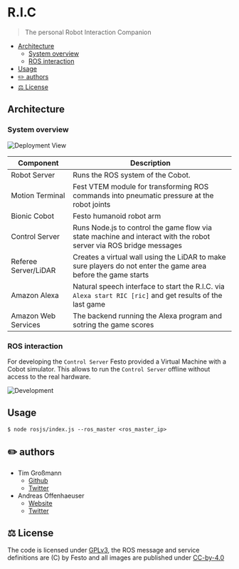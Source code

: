# R.I.C

> The personal Robot Interaction Companion

<!-- TOC depthFrom:2 -->

- [Architecture](#architecture)
  - [System overview](#system-overview)
  - [ROS interaction](#ros-interaction)
- [Usage](#usage)
- [✏️ authors](#-authors)
- [⚖️ License](#-license)

<!-- /TOC -->

## Architecture

### System overview

![Deployment View](http://www.plantuml.com/plantuml/proxy?cache=no&src=https://raw.github.com/anoff/ric/master/assets/deployment.iuml)

|Component|Description|
|----|---|
|Robot Server|Runs the ROS system of the Cobot.|
|Motion Terminal|Fest VTEM module for transforming ROS commands into pneumatic pressure at the robot joints|
|Bionic Cobot|Festo humanoid robot arm|
|Control Server|Runs Node.js to control the game flow via state machine and interact with the robot server via ROS bridge messages|
|Referee Server/LiDAR|Creates a virtual wall using the LiDAR to make sure players do not enter the game area before the game starts|
|Amazon Alexa|Natural speech interface to start the R.I.C. via `Alexa start RIC [ric]` and get results of the last game|
|Amazon Web Services|The backend running the Alexa program and sotring the game scores|

### ROS interaction

For developing the `Control Server` Festo provided a Virtual Machine with a Cobot simulator. This allows to run the `Control Server` offline without access to the real hardware.

![Development](http://www.plantuml.com/plantuml/proxy?cache=no&src=https://raw.github.com/anoff/ric/master/assets/system.iuml)

## Usage

`$ node rosjs/index.js --ros_master <ros_master_ip>`

## ✏️ authors

* Tim Großmann
  * [Github](http://github.com/timgrossmann)
  * [Twitter](https://twitter.com/timigrossmann)
* Andreas Offenhaeuser
  * [Website](http://anoff.io)
  * [Twitter](https://twitter.com/an0xff)

## ⚖️ License

The code is licensed under [GPLv3](LICENSE), the ROS message and service definitions are (C) by Festo and all images are published under [CC-by-4.0](http://creativecommons.org/licenses/by/4.0/)

